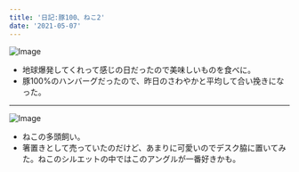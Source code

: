 ```yaml
---
title: '日記:豚100、ねこ2'
date: '2021-05-07'
---
```



![Image](https://i.imgur.com/aCTL6yK)

- 地球爆発してくれって感じの日だったので美味しいものを食べに。
- 豚100%のハンバーグだったので、昨日のさわやかと平均して合い挽きになった。

---

![Image](https://i.imgur.com/xJRsKun)

- ねこの多頭飼い。
- 箸置きとして売っていたのだけど、あまりに可愛いのでデスク脇に置いてみた。ねこのシルエットの中ではこのアングルが一番好きかも。
